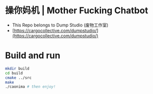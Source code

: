 #  操你妈机 | Mother Fucking Chatbot
* This Repo belongs to Dump Studio (废物工作室)
* [https://cargocollective.com/dumpstudio/](https://cargocollective.com/dumpstudio/)
# Build and run
```bash
mkdir build
cd build
cmake ../src
make
./caonima # then enjoy!
```
